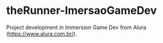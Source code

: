 # theRunner-ImersaoGameDev
Project development in Immersion Game Dev from Alura (https://www.alura.com.br/).
